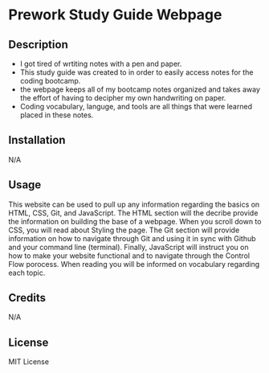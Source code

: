 # Prework Study Guide Webpage

## Description

- I got tired of wrtiting notes with a pen and paper.
- This study guide was created to in order to easily access notes for the coding bootcamp.
- the webpage keeps all of my bootcamp notes organized and takes away the effort of having to decipher my own handwriting on paper.
- Coding vocabulary, languge, and tools are all things that were learned placed in these notes.

## Installation

N/A

## Usage

This website can be used to pull up any information regarding the basics on HTML, CSS, Git, and JavaScript. The HTML section will the decribe provide the information on building the base of a webpage. When you scroll down to CSS, you will read about Styling the page. The Git section will provide information on how to navigate through Git and using it in sync with Github and your command line (terminal). Finally, JavaScript will instruct you on how to make your website functional and to navigate through the Control Flow porocess. When reading you will be informed on vocabulary regarding each topic.


## Credits

N/A

## License

MIT License
